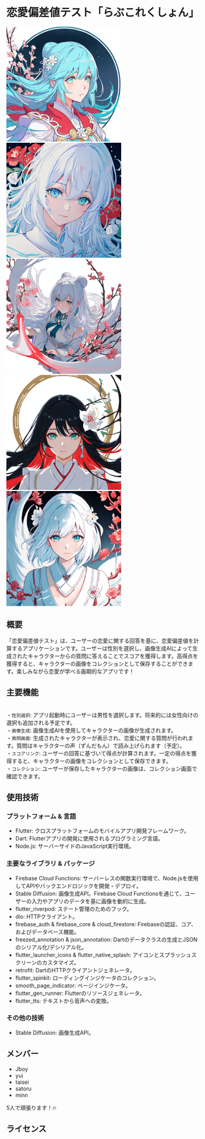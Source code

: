 # 恋愛偏差値テスト「らぶこれくしょん」

<img src="./assets/images/readme/0-0519424f-b51b-49e7-9804-96c443403da5.png" width=300><img src="./assets/images/readme/0-1896851f-425c-4163-87c2-b1f0a3d7acfb.png" width=300><img src="./assets/images/readme/0-48e14f0f-1a1d-4300-a326-a80d7dd421dc.png" width=300><img src="./assets/images/readme/0-54428100-a2d3-4663-a830-4995aed46e1f.png" width=300><img src="./assets/images/readme/0-64dc52ab-4cd6-4635-a058-7f131b5c7cb3.png" width=300>

## 概要
「恋愛偏差値テスト」は、ユーザーの恋愛に関する回答を基に、恋愛偏差値を計算するアプリケーションです。ユーザーは性別を選択し、画像生成AIによって生成されたキャラクターからの質問に答えることでスコアを獲得します。高得点を獲得すると、キャラクターの画像をコレクションとして保存することができます。楽しみながら恋愛が学べる画期的なアプリです！

## 主要機能
<br>・`性別選択`: アプリ起動時にユーザーは男性を選択します。将来的には女性向けの選択も追加される予定です。
<br>・`画像生成`: 画像生成AIを使用してキャラクターの画像が生成されます。
<br>・`質問画面`: 生成されたキャラクターが表示され、恋愛に関する質問が行われます。質問はキャラクターの声（ずんだもん）で読み上げられます（予定）。
<br>・`スコアリング`: ユーザーの回答に基づいて得点が計算されます。一定の得点を獲得すると、キャラクターの画像をコレクションとして保存できます。
<br>・`コレクション`: ユーザーが保存したキャラクターの画像は、コレクション画面で確認できます。

## 使用技術
### プラットフォーム & 言語
- Flutter: クロスプラットフォームのモバイルアプリ開発フレームワーク。
- Dart: Flutterアプリの開発に使用されるプログラミング言語。
- Node.js: サーバーサイドのJavaScript実行環境。

### 主要なライブラリ & パッケージ
- Firebase Cloud Functions: サーバーレスの関数実行環境で、Node.jsを使用してAPIやバックエンドロジックを開発・デプロイ。
- Stable Diffusion: 画像生成API。Firebase Cloud Functionsを通じて、ユーザーの入力やアプリのデータを基に画像を動的に生成。
- flutter_riverpod: ステート管理のためのフック。
- dio: HTTPクライアント。
- firebase_auth & firebase_core & cloud_firestore: Firebaseの認証、コア、およびデータベース機能。
- freezed_annotation & json_annotation: Dartのデータクラスの生成とJSONのシリアル化/デシリアル化。
- flutter_launcher_icons & flutter_native_splash: アイコンとスプラッシュスクリーンのカスタマイズ。
- retrofit: DartのHTTPクライアントジェネレータ。
- flutter_spinkit: ローディングインジケータのコレクション。
- smooth_page_indicator: ページインジケータ。
- flutter_gen_runner: Flutterのリソースジェネレータ。
- flutter_tts: テキストから音声への変換。

### その他の技術
- Stable Diffusion: 画像生成API。


## メンバー
- Jboy
- yui
- taisei
- satoru
- minn

5人で頑張ります！🔥


## ライセンス
